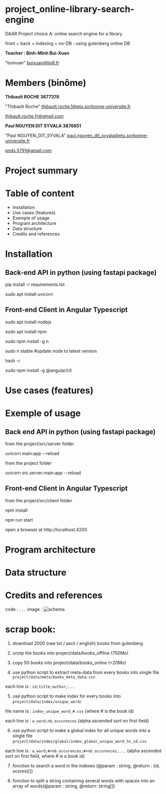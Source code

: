 # project_online-library-search-engine

DAAR Project choice A: online search engine for a library

front + back + indexing + no-DB : using gutenberg online DB

**Teacher : Binh-Minh Bui-Xuan**

"buixuan" <buixuan@lip6.fr>



# Members (binôme)

**Thibault ROCHE 3677376**

"Thibault Roche" <thibault.roche.1@etu.sorbonne-universite.fr>

thibault.roche.fr@gmail.com


**Paul NGUYEN DIT SYVALA 3876651**

"Paul NGUYEN_DIT_SYVALA" <paul.nguyen_dit_syvala@etu.sorbonne-universite.fr>

pnds.5791@gmail.com


# Project summary



# Table of content

+ Installation
+ Use cases (features)
+ Exemple of usage
+ Program architecture
+ Data structure
+ Credits and references


# Installation

## Back-end API in python (using fastapi package)

pip install -r requirements.txt 

sudo apt install uvicorn


## Front-end Client in Angular Typescript

sudo apt install nodejs

sudo apt install npm

sudo npm install -g n

sudo n stable  #update node to latest version

hash -r

sudo npm install -g @angular/cli


# Use cases (features)
# Exemple of usage

## Back end API in python (using fastapi package)

from the project/src/server folder

uvicorn main:app --reload


from the project folder

uvicorn src.server.main:app --reload

## Front-end Client in Angular Typescript

from the project/src/client folder

npm install

npm run start

open a browser at http://localhost:4200

# Program architecture
# Data structure
# Credits and references


code : ```...```
image : ![schema](/schema/schema1.png)



# scrap book:

1) download 2000 (raw txt / ascii / english) books from gutenberg

2) unzip the books into project/data/books_offline (750Mo)

3) copy 50 books into project/data/books_online (<20Mo)

4) use python script to extract meta-data from every books into single file `project/data/meta/books_meta_data.csv`

each line is : `id;title;author;...`

5) use python script to make index for every books into `project/data/index/unique_word/`

file name is : `index_unique_word_#.csv` (where # is the book id)

each line is : `a_word;nb_occurences` (alpha ascended sort on first field)

6) use python script to make a global index for all unique words into a single file `project/data/index/global/index_global_unique_word_to_id.csv`

each line is : `a_word;#+nb_occurences;#+nb_occurences;...` (alpha ascended sort on first field, where # is a book id)

7) fonction to search a word in the indexes (@param : string, @return : (id, scores)[])

8) fonction to split a string containing several words with spaces into an array of words(@param : string, @return: string[])


